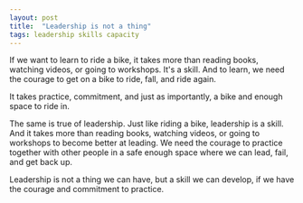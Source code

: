 ```yaml
---
layout: post
title:  "Leadership is not a thing"
tags: leadership skills capacity
---
```


If we want to learn to ride a bike, it takes more than reading books, watching videos, or going to workshops. It's a skill. And to learn, we need the courage to get on a bike to ride, fall, and ride again.

It takes practice, commitment, and just as importantly, a bike and enough space to ride in.

The same is true of leadership. Just like riding a bike, leadership is a skill. And it takes more than reading books, watching videos, or going to workshops to become better at leading. We need the courage to practice together with other people in a safe enough space where we can lead, fail, and get back up.

Leadership is not a thing we can have, but a skill we can develop, if we have the courage and commitment to practice.